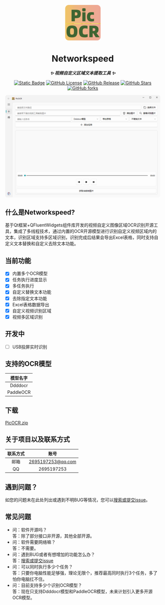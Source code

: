 <p align="center">
  <a href="https://github.com/hzh888/picocr"><img src="https://raw.githubusercontent.com/hzh888/picocr/main/resource/logo.png" alt="picocr" width="115" /></a>
</p>

<div align="center">

# Networkspeed

***✨ 视频自定义区域文本提取工具 ✨***</div>
<p align="center">
  <a href="https://github.com/hzh888/picocr"><img alt="Static Badge" src="https://img.shields.io/badge/Python-3.10-8A2BE2?style=flat"></a>
  <a href="https://github.com/hzh888/picocr"><img alt="GitHub License" src="https://img.shields.io/github/license/hzh888/picocr"></a>
  <a href="https://github.com/hzh888/picocr/releases"><img alt="GitHub Release" src="https://img.shields.io/github/v/release/hzh888/picocr?style=flat&color=32CD32"></a>
  <a href="https://github.com/hzh888/picocr"><img alt="GitHub Stars" src="https://img.shields.io/github/stars/hzh888/picocr?style=flat"></a>
  <a href="https://github.com/hzh888/picocr"><img alt="GitHub forks" src="https://img.shields.io/github/forks/hzh888/picocr?style=flat"></a>
</p>

<a href="https://github.com/hzh888/picocr"><img src="https://raw.githubusercontent.com/hzh888/picocr/main/resource/tool.png" alt="picocr"></a>

## 什么是Networkspeed?
基于Qt框架+QFluentWidgets组件库开发的视频自定义图像区域OCR识别开源工具，集成了多线程技术，通过内置的OCR开源模型进行识别自定义视频区域内的文本，识别区域支持多区域识别，识别完成后结果会导出Excel表格，同时支持自定义文本替换和自定义去除文本功能。

## 当前功能
- [x] 内置多个OCR模型
- [x] 任务执行进度显示
- [x] 多任务执行
- [x] 自定义替换文本功能
- [x] 去除指定文本功能
- [x] Excel表格数据导出
- [x] 自定义视频识别区域
- [x] 视频多区域识别

## 开发中
- [ ] USB投屏实时识别

## 支持的OCR模型
| 模型名字 |
| :-----: |
| Ddddocr |
| PaddleOCR | 

## 下载
[PicOCR.zip](https://github.com/hzh888/picocr/releases/)

## 关于项目以及联系方式
| 联系方式 | 账号 |
| :-----: | :-----: |
| 邮箱 | 2695197253@qq.com |
| QQ | 2695197253 |

## 遇到问题？
如您的问题未在此处列出或遇到不明BUG等情况，您可以[搜索或提交issue](https://github.com/hzh888/picocr/issues)。

## 常见问题
- 问：软件开源吗？  
  答：除了部分接口非开源，其他全部开源。
- 问：软件需要网络嘛？  
  答：不需要。
- 问：遇到BUG或者有想增加的功能怎么办？  
  答：[搜索或提交issue](https://github.com/hzh888/picocr/issues)
- 问：可以同时执行多少个任务？   
  答：只要你电脑性能足够强，理论无限个，推荐最高同时执行3个任务，多了怕你电脑扛不住。
- 问：目前支持多少个识别OCR模型？   
  答：现在只支持Ddddocr模型和PaddleOCR模型，未来计划引入更多开源OCR模型。

